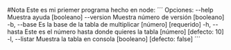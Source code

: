#Nota
Este es mi priemer programa hecho en node:
´´´
Opciones:
      --help     Muestra ayuda                                        [booleano]
      --version  Muestra número de versión                            [booleano]
  -b, --base     Es la base de la tabla de multiplicar      [número] [requerido]
  -h, --hasta    Este es el número hasta donde quieres la tabla
                                                          [número] [defecto: 10]
  -l, --listar   Muestra la tabla en consola         [booleano] [defecto: false]
´´´